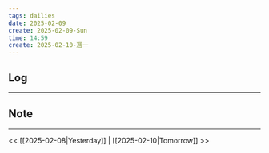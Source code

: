 ```yaml
---
tags: dailies  
date: 2025-02-09
create: 2025-02-09-Sun
time: 14:59
create: 2025-02-10-週一
---
```

## Log
---


## Note
---


<< [[2025-02-08|Yesterday]] | [[2025-02-10|Tomorrow]] >>